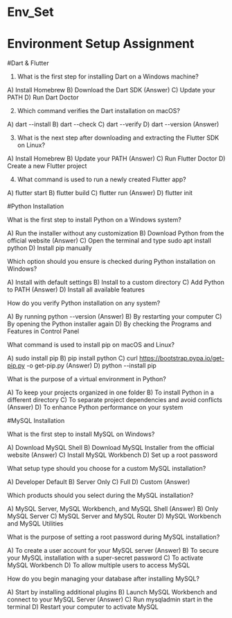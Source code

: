 # Env_Set

# Environment Setup Assignment

#Dart & Flutter

1. What is the first step for installing Dart on a Windows machine?

A) Install Homebrew
B) Download the Dart SDK (Answer)
C) Update your PATH
D) Run Dart Doctor


2. Which command verifies the Dart installation on macOS?

A) dart --install
B) dart --check
C) dart --verify
D) dart --version (Answer)


3. What is the next step after downloading and extracting the Flutter SDK on Linux?

A) Install Homebrew
B) Update your PATH (Answer)
C) Run Flutter Doctor
D) Create a new Flutter project


4. What command is used to run a newly created Flutter app?

A) flutter start
B) flutter build
C) flutter run (Answer)
D) flutter init


#Python Installation

What is the first step to install Python on a Windows system?

A) Run the installer without any customization
B) Download Python from the official website (Answer)
C) Open the terminal and type sudo apt install python
D) Install pip manually

Which option should you ensure is checked during Python installation on Windows?

A) Install with default settings
B) Install to a custom directory
C) Add Python to PATH (Answer)
D) Install all available features

How do you verify Python installation on any system?

A) By running python --version (Answer)
B) By restarting your computer
C) By opening the Python installer again
D) By checking the Programs and Features in Control Panel

What command is used to install pip on macOS and Linux?

A) sudo install pip
B) pip install python 
C) curl https://bootstrap.pypa.io/get-pip.py -o get-pip.py (Answer)
D) python --install pip

What is the purpose of a virtual environment in Python?

A) To keep your projects organized in one folder
B) To install Python in a different directory
C) To separate project dependencies and avoid conflicts (Answer)
D) To enhance Python performance on your system

#MySQL Installation

What is the first step to install MySQL on Windows?

A) Download MySQL Shell
B) Download MySQL Installer from the official website (Answer)
C) Install MySQL Workbench
D) Set up a root password

What setup type should you choose for a custom MySQL installation?

A) Developer Default
B) Server Only
C) Full
D) Custom (Answer)

Which products should you select during the MySQL installation?

A) MySQL Server, MySQL Workbench, and MySQL Shell (Answer)
B) Only MySQL Server
C) MySQL Server and MySQL Router
D) MySQL Workbench and MySQL Utilities

What is the purpose of setting a root password during MySQL installation?

A) To create a user account for your MySQL server (Answer)
B) To secure your MySQL installation with a super-secret password
C) To activate MySQL Workbench
D) To allow multiple users to access MySQL

How do you begin managing your database after installing MySQL?

A) Start by installing additional plugins
B) Launch MySQL Workbench and connect to your MySQL Server (Answer)
C) Run mysqladmin start in the terminal
D) Restart your computer to activate MySQL
